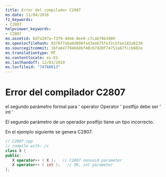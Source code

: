 ```yaml
---
title: Error del compilador C2807
ms.date: 11/04/2016
f1_keywords:
- C2807
helpviewer_keywords:
- C2807
ms.assetid: bd7a207a-f379-4de6-8ee8-c7cab78b3480
ms.openlocfilehash: 8376f7aba0d090fa43ae675fe32cbfee182a6230
ms.sourcegitcommit: 16fa847794b60bf40c67d20f74751a67fccb602e
ms.translationtype: MT
ms.contentlocale: es-ES
ms.lasthandoff: 12/03/2019
ms.locfileid: "74760613"
---
```

# <a name="compiler-error-c2807"></a>Error del compilador C2807

el segundo parámetro formal para ' operator Operator ' postfijo debe ser ' int '

El segundo parámetro de un operador postfijo tiene un tipo incorrecto.

En el ejemplo siguiente se genera C2807:

```cpp
// C2807.cpp
// compile with: /c
class X {
public:
   X operator++ ( X );   // C2807 nonvoid parameter
   X operator++ ( int );   // OK, int parameter
};
```
